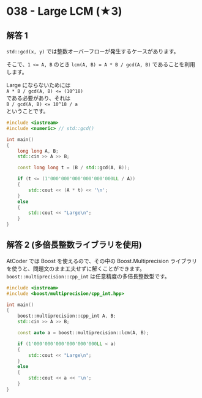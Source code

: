 # 038 - Large LCM (★3)

## 解答 1

`std::gcd(x, y)` では整数オーバーフローが発生するケースがあります。

そこで、`1 <= A, B` のとき `lcm(A, B) = A * B / gcd(A, B)` であることを利用します。

Large にならないためには  
`A * B / gcd(A, B) <= (10^18)`  
である必要があり、それは  
`B / gcd(A, B) <= 10^18 / a`  
ということです。

```cpp
#include <iostream>
#include <numeric> // std::gcd()

int main()
{
	long long A, B;
	std::cin >> A >> B;

	const long long t = (B / std::gcd(A, B));

	if (t <= (1'000'000'000'000'000'000LL / A))
	{
		std::cout << (A * t) << '\n';
	}
	else
	{
		std::cout << "Large\n";
	}
}
```

## 解答 2 (多倍長整数ライブラリを使用)
AtCoder では Boost を使えるので、その中の Boost.Multiprecision ライブラリを使うと、問題文のまま工夫せずに解くことができます。`boost::multiprecision::cpp_int` は任意精度の多倍長整数型です。

```cpp
#include <iostream>
#include <boost/multiprecision/cpp_int.hpp>

int main()
{
	boost::multiprecision::cpp_int A, B;
	std::cin >> A >> B;

	const auto a = boost::multiprecision::lcm(A, B);

	if (1'000'000'000'000'000'000LL < a)
	{
		std::cout << "Large\n";
	}
	else
	{
		std::cout << a << '\n';
	}
}
```
